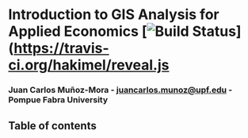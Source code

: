 # Introduction to GIS Analysis for Applied Economics [![Build Status](https://travis-ci.org/hakimel/reveal.js.svg?branch=master)](https://travis-ci.org/hakimel/reveal.js



### Juan Carlos Muñoz-Mora - juancarlos.munoz@upf.edu - Pompue Fabra University

## Table of contents
